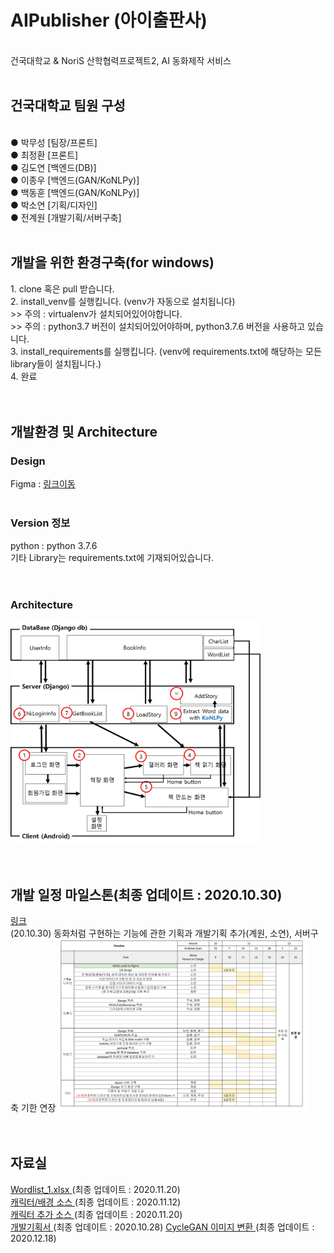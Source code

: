# AIPublisher (아이출판사)
<br>건국대학교 & NoriS 산학협력프로젝트2, AI 동화제작 서비스
<br><br>
<h2>건국대학교 팀원 구성</h2><br>
● 박무성 [팀장/프론트]<br>
● 최정환 [프론트]<br>
● 김도연 [백엔드(DB)]<br>
● 이종우 [백엔드(GAN/KoNLPy)]<br>
● 백동훈 [백엔드(GAN/KoNLPy)]<br>
● 박소연 [기획/디자인]<br>
● 전계원 [개발기획/서버구축]<br><br>
<h2>개발을 위한 환경구축(for windows) </h2>
1. clone 혹은 pull 받습니다.<br>
2. install_venv를 실행킵니다. (venv가 자동으로 설치됩니다)<br>
 >> 주의 : virtualenv가 설치되어있어야합니다.<br>
 >> 주의 : python3.7 버전이 설치되어있어야하며, python3.7.6 버전을 사용하고 있습니다.<br>
3. install_requirements를 실행킵니다. (venv에 requirements.txt에 해당하는 모든 library들이 설치됩니다.)<br>
4. 완료<br>
<br><br>
<h2>개발환경 및 Architecture</h2>
<h3> Design </h3>
Figma : <a href="https://www.figma.com/file/2I5e8nm2OY6eFbSoDcGAyc/story-making?node-id=0%3A1">링크이동</a><br><br>
<h3> Version 정보 </h3>
python : python 3.7.6<br>
기타 Library는 requirements.txt에 기재되어있습니다.<br>
<br><br>
<h3> Architecture </h3>
<img src="/readme/archi.png" width=400/><br>
<br><br>
<h2>개발 일정 마일스톤(최종 업데이트 : 2020.10.30)</h2>
<a href="https://docs.google.com/spreadsheets/d/1hevKGvI-bmilq7nAQvTttHMGRB8bzbCIXbjaxhf_FQc/edit#gid=398552217">링크</a><br>
(20.10.30) 동화처럼 구현하는 기능에 관한 기획과 개발기획 추가(계원, 소연), 서버구축 기한 연장
<img src="/readme/dev_milestone.png" width=400/><br>
<br><br>
<h2>자료실</h2>
<a href="https://github.com//EatTheCode/Project_homework/blob/master/readme/Wordlist_1.xlsx?raw=true"> Wordlist_1.xlsx </a> (최종 업데이트 : 2020.11.20)<br>
<a href="https://github.com//EatTheCode/Project_homework/blob/master/readme/BGandChar.zip?raw=true"> 캐릭터/배경 소스 </a> (최종 업데이트 : 2020.11.12)<br>
<a href="https://github.com//EatTheCode/Project_homework/blob/master/readme/Char2.zip?raw=true"> 캐릭터 추가 소스 </a> (최종 업데이트 : 2020.11.20)<br>
<a href="https://github.com//EatTheCode/Project_homework/blob/master/readme/AIPublisher_Development_Plan.pptx?raw=true"> 개발기획서 </a> (최종 업데이트 : 2020.10.28)
<a href="https://drive.google.com/drive/folders/1-WBNkdXwsOv5veYioEYZbHckQNf5peVq?usp=sharing"> CycleGAN 이미지 변환 </a> (최종 업데이트 : 2020.12.18)
<br>

